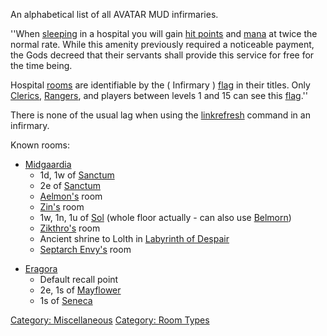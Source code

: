 An alphabetical list of all AVATAR MUD infirmaries.

''When [sleeping](Sleep_(command).md "wikilink") in a hospital you will
gain [hit points](Hit_Points.md "wikilink") and
[mana](Mana_Points.md "wikilink") at twice the normal rate. While this
amenity previously required a noticeable payment, the Gods decreed that
their servants shall provide this service for free for the time being.

Hospital [rooms](:Category:_Rooms.md "wikilink") are identifiable by the
( Infirmary ) [flag](:Category:_Room_Types.md "wikilink") in their
titles. Only [Clerics](:Category:_Clerics.md "wikilink"),
[Rangers](:Category:_Rangers.md "wikilink"), and players between levels
1 and 15 can see this [flag](:Category:_Room_Types.md "wikilink").''

There is none of the usual lag when using the
[linkrefresh](Linkrefresh.md "wikilink") command in an infirmary.

Known rooms:

-   [Midgaardia](:Category:Midgaardia.md "wikilink")
    -   1d, 1w of [Sanctum](:Category:Sanctum.md "wikilink")
    -   2e of [Sanctum](:Category:Sanctum.md "wikilink")
    -   [Aelmon's](Aelmon.md "wikilink") room
    -   [Zin's](Zin.md "wikilink") room
    -   1w, 1n, 1u of [Sol](Sol "wikilink") (whole floor actually - can
        also use [Belmorn](Belmorn "wikilink"))
    -   [Zikthro's](Forgotten_Dragon,_Zikthro.md "wikilink") room
    -   Ancient shrine to Lolth in [Labyrinth of
        Despair](:Category:Labyrinth_Of_Despair.md "wikilink")
    -   [Septarch Envy's](Septarch_Envy.md "wikilink") room

<!-- -->

-   [Eragora](:Category:Eragora.md "wikilink")
    -   Default recall point
    -   2e, 1s of [Mayflower](Mayflower "wikilink")
    -   1s of [Seneca](Seneca_Rotberry.md "wikilink")

[Category: Miscellaneous](Category:_Miscellaneous "wikilink") [Category:
Room Types](Category:_Room_Types "wikilink")
